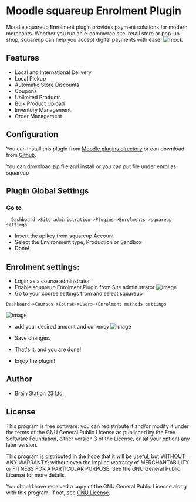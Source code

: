 # Moodle squareup Enrolment Plugin
Moodle squareup Enrolment plugin provides payment solutions for modern merchants. 
Whether you run an e-commerce site, retail store or pop-up shop, squareup can help you accept digital payments with ease.
![mock](https://user-images.githubusercontent.com/40598386/183082821-6120c5dd-09f8-4491-a421-a02a66e021f5.png)

## Features
- Local and International Delivery
- Local Pickup
- Automatic Store Discounts
- Coupons
- Unlimited Products
- Bulk Product Upload
- Inventory Management
- Order Management

## Configuration

You can install this plugin from [Moodle plugins directory](https://moodle.org/plugins) or can download from [Github](https://github.com/eLearning-BS23/moodle-enrol_squareup).

You can download zip file and install or you can put file under enrol as squareup

## Plugin Global Settings
### Go to
```
  Dashboard->Site administration->Plugins->Enrolments->squareup settings
```
- Insert the apikey from squareup Account
- Select the Environment type, Production or Sandbox
- Done!

## Enrolment settings:
- Login as a course adminstrator
- Enable squareup Enrolment Plugin from Site administrator
  ![image](https://user-images.githubusercontent.com/40598386/182829103-f7c40d79-ab83-4d0a-b367-7eb04001cc4f.png)
- Go to your course settings from and select squareup
```
Dashboard->Courses->Course->Users->Enrolment methods settings
```

![image](https://user-images.githubusercontent.com/40598386/182829584-bb236bc8-3236-4c63-b21e-2b6c2b80a404.png)

- add your desired amount and currency
![image](https://user-images.githubusercontent.com/40598386/182829779-c78499c7-c61a-4de9-8167-6511b47a87b7.png)

- Save changes.
- That's it. and you are done!
- Enjoy the plugin!


## Author
- [Brain Station 23 Ltd.](https://brainstation-23.com)

## License
This program is free software: you can redistribute it and/or modify it under the terms of the GNU General Public License as published by the Free Software Foundation, either version 3 of the License, or (at your option) any later version.

This program is distributed in the hope that it will be useful, but WITHOUT ANY WARRANTY; without even the implied warranty of MERCHANTABILITY or FITNESS FOR A PARTICULAR PURPOSE. See the GNU General Public License for more details.

You should have received a copy of the GNU General Public License along with this program. If not, see [GNU License](http://www.gnu.org/licenses/).

